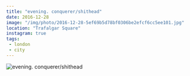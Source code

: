 ```yaml
---
title: "evening. conquerer/shithead"
date: 2016-12-28
image: "/img/photo/2016-12-28-5ef69b5d78bf0306be2efcf6cc5ee101.jpg"
location: "Trafalgar Square"
instagram: true
tags:
 - london
 - city
---
```


![evening. conquerer/shithead](/img/photo/2016-12-28-5ef69b5d78bf0306be2efcf6cc5ee101.jpg)
